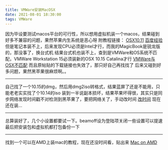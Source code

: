 ```yaml
---
title: VMWare安装MacOSX
date: 2021-08-01 18:30:00
tags: VMWare
---
```

因为毕设要测试macos平台的可行性，所以想用虚拟机装一个macos，结果碰到好多不兼容的问题，果然苹果内生系统是恶心呀
附教程链接：
[OSX10.11](https://blog.csdn.net/viafcccy/article/details/83053970)
[百度经验](https://jingyan.baidu.com/article/363872ec206a356e4ba16f30.html)
但是笔记本装不上，后来发现CPU必须是Intel才行，而我的MagicBook是锐龙版的，那没事了，换台式机
结果台式机也装不上，查到是VMWare和OS系统不匹配，VMWare Workstation 15必须装新的OSX 10.15 Catalina才行
[VMWare与OSX不匹配](https://blog.csdn.net/MicePro/article/details/104526639/)
而且原帖贴的下载链接也失效了，那只好自己再找找了
后来又碰到好多问题，果然黑苹果很麻烦啊。。
***
自己找了一个10.15的dmg，然后用dmg2iso转格式，结果蓝屏了还是不能用，只能老老实实找了个10.14的iso
装到一半说副本损坏，结果苹果坏得很，其实只是同步网络发现时间戳不对检测到黑苹果了，要把网络关了，手动改时间
[改时间](https://zhuanlan.zhihu.com/p/91707695)
现在还在装...
***
总算装好了，几个小设置都要试一下。beamoff设为登陆项关闭一些设置可以提速
最后把安装包和虚拟机都打包备份一下
***
找到一个可以在AMD上装mac的教程，现在还没时间看，贴出来
[Mac on AMD](https://blog.csdn.net/xiaocheng0404/article/details/106963575/?utm_medium=distribute.pc_relevant.none-task-blog-baidujs_title-1&spm=1001.2101.3001.4242)

